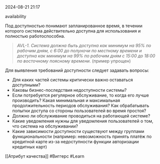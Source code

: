  2024-08-21 21:17

availability

Под доступностью понимают запланированное время, в течении которого система действительно доступна для использования и полностью работоспособна.

>*AVL-1. Система должна быть доступна как минимум на 95% по рабочим дням, с 6:00 до полуночи по местному времени и доступна как минимум на 99% по рабочим дням с 15:00 до 18:00 по восточному поясному времени*. (пример упрощен)

Для выявления требований доступности следует задавать вопросы:
- Для каких частей системы критически важно оставаться доступными?
- Каковы бизнес-последствия недоступности системы?
- Если потребуется регулярное обслуживание, то когда его лучше производить? Какая минимальная и максимальная продолжительность периодов обслуживания? Как обрабатывать попытки доступа со стороны пользователей во время простоя?
- Должно ли обслуживание проводиться на работающей системе?
- Какие уведомления нужны для уведомления пользователей о том, что система на обслуживании?
- Какие зависимости доступности существуют между группами функциональности (например: невозможность принять платёж по кредитной карте из-за недоступности функции авторизации кредитных карт)

[[Атрибут качества]]
#Виггерс 
#Learn